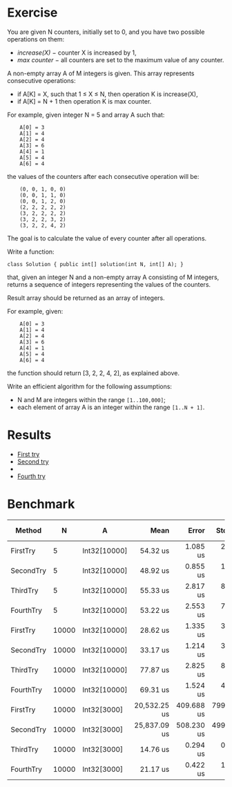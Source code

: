 ﻿# Exercise
You are given N counters, initially set to 0, and you have two possible operations on them:

- _increase(X)_ − counter X is increased by 1,
- _max counter_ − all counters are set to the maximum value of any counter.

A non-empty array A of M integers is given. This array represents consecutive operations:

- if A[K] = X, such that 1 ≤ X ≤ N, then operation K is increase(X),
- if A[K] = N + 1 then operation K is max counter.

For example, given integer N = 5 and array A such that:
```
    A[0] = 3
    A[1] = 4
    A[2] = 4
    A[3] = 6
    A[4] = 1
    A[5] = 4
    A[6] = 4
```

the values of the counters after each consecutive operation will be:
```
    (0, 0, 1, 0, 0)
    (0, 0, 1, 1, 0)
    (0, 0, 1, 2, 0)
    (2, 2, 2, 2, 2)
    (3, 2, 2, 2, 2)
    (3, 2, 2, 3, 2)
    (3, 2, 2, 4, 2)
```

The goal is to calculate the value of every counter after all operations.

Write a function:

```
class Solution { public int[] solution(int N, int[] A); }
```

that, given an integer N and a non-empty array A consisting of M integers, returns a sequence of integers representing the values of the counters.

Result array should be returned as an array of integers.

For example, given:
```
    A[0] = 3
    A[1] = 4
    A[2] = 4
    A[3] = 6
    A[4] = 1
    A[5] = 4
    A[6] = 4
```

the function should return [3, 2, 2, 4, 2], as explained above.

Write an efficient algorithm for the following assumptions:

- N and M are integers within the range `[1..100,000]`;
- each element of array A is an integer within the range `[1..N + 1]`.


# Results
- [First try](https://app.codility.com/demo/results/trainingMXXMRX-K2R/)
- [Second try](https://app.codility.com/demo/results/trainingX8YE26-PC2/)
-
- [Fourth try](https://app.codility.com/demo/results/training6N86XV-7TU/)

# Benchmark
|    Method |     N |            A |         Mean |      Error |     StdDev |  Gen 0 |  Gen 1 | Gen 2 | Allocated |
|---------- |------ |------------- |-------------:|-----------:|-----------:|-------:|-------:|------:|----------:|
|  FirstTry |     5 | Int32[10000] |     54.32 us |   1.085 us |   2.242 us |      - |      - |     - |      48 B |
| SecondTry |     5 | Int32[10000] |     48.92 us |   0.855 us |   1.170 us |      - |      - |     - |      48 B |
|  ThirdTry |     5 | Int32[10000] |     55.33 us |   2.817 us |   8.306 us |      - |      - |     - |      48 B |
| FourthTry |     5 | Int32[10000] |     53.22 us |   2.553 us |   7.243 us |      - |      - |     - |      48 B |
|  FirstTry | 10000 | Int32[10000] |     28.62 us |   1.335 us |   3.936 us | 9.5215 | 0.0610 |     - |   40024 B |
| SecondTry | 10000 | Int32[10000] |     33.17 us |   1.214 us |   3.561 us | 9.5215 | 0.0610 |     - |   40024 B |
|  ThirdTry | 10000 | Int32[10000] |     77.87 us |   2.825 us |   8.284 us | 9.5215 | 0.1221 |     - |   40024 B |
| FourthTry | 10000 | Int32[10000] |     69.31 us |   1.524 us |   4.273 us | 9.5215 | 0.1221 |     - |   40024 B |
|  FirstTry | 10000 |  Int32[3000] | 20,532.25 us | 409.688 us | 799.064 us |      - |      - |     - |   40024 B |
| SecondTry | 10000 |  Int32[3000] | 25,837.09 us | 508.230 us | 499.150 us |      - |      - |     - |   40024 B |
|  ThirdTry | 10000 |  Int32[3000] |     14.76 us |   0.294 us |   0.711 us | 9.5215 | 0.0305 |     - |   40024 B |
| FourthTry | 10000 |  Int32[3000] |     21.17 us |   0.422 us |   1.010 us | 9.5215 | 0.0305 |     - |   40024 B |